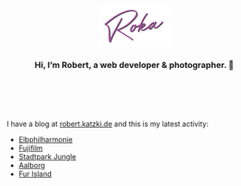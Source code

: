 <div align="center">
  <br>
  <br>
  <br>
  <br>
  <a href="https://robert.katzki.de/">
    <img width="140" src="https://github.com/ro-ka/ro-ka/blob/master/logo.svg" alt="Roka">
  </a>
  <br>
  <h3>Hi, I’m Robert, a web developer & photographer. 👋</h3>
 
  <br>
  <br>
  <br>
  <br>
</div>

I have a blog at [robert.katzki.de](https://robert.katzki.de/) and this is my latest activity:
<!-- BLOG-POST-LIST:START -->
- [Elbphilharmonie](https://robert.katzki.de/photos/2024/elbphilharmonie)
- [Fujifilm](https://robert.katzki.de/posts/fujifilm)
- [Stadtpark Jungle](https://robert.katzki.de/photos/2024/stadtpark-jungle)
- [Aalborg](https://robert.katzki.de/photos/2024/aalborg)
- [Fur Island](https://robert.katzki.de/photos/2024/fur-island)
<!-- BLOG-POST-LIST:END -->
